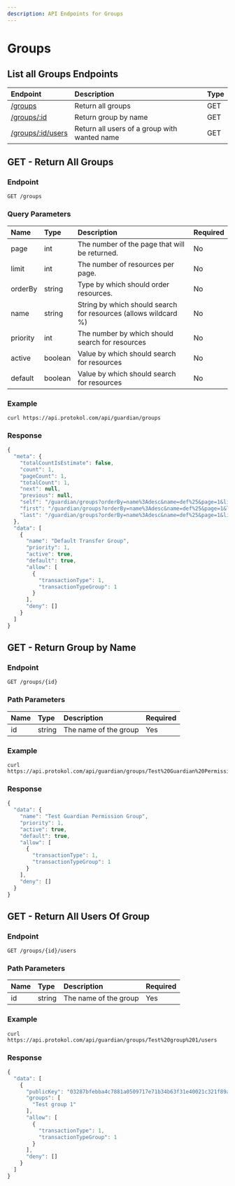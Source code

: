 ```yaml
---
description: API Endpoints for Groups
---
```


# Groups

## List all Groups Endpoints

| Endpoint | Description | Type |
| :--- | :--- | :--- |
| [/groups](groups.md#get-return-all-groups) | Return all groups | GET |
| [/groups/:id](groups.md#get-return-group-by-name) | Return group by name | GET |
| [/groups/:id/users](groups.md#get-return-all-users-of-group) | Return all users of a group with wanted name | GET |



## GET - Return All Groups

### Endpoint <a id="endpoint"></a>

```text
GET /groups
```

### **Query Parameters** <a id="query-parameters"></a>

| **Name** | Type | Description | Required |
| :--- | :--- | :--- | :--- |
| page | int | The number of the page that will be returned. | No |
| limit | int | The number of resources per page. | No |
| orderBy | string | Type by which should order resources. | No |
| name | string | String by which should search for resources \(allows wildcard %\) | No |
| priority | int | The number by which should search for resources | No |
| active | boolean | Value by which should search for resources | No |
| default | boolean | Value by which should search for resources | No |

### Example

```text
curl https://api.protokol.com/api/guardian/groups
```

### Response

```javascript
{
  "meta": {
    "totalCountIsEstimate": false,
    "count": 1,
    "pageCount": 1,
    "totalCount": 1,
    "next": null,
    "previous": null,
    "self": "/guardian/groups?orderBy=name%3Adesc&name=def%25&page=1&limit=100",
    "first": "/guardian/groups?orderBy=name%3Adesc&name=def%25&page=1&limit=100",
    "last": "/guardian/groups?orderBy=name%3Adesc&name=def%25&page=1&limit=100"
  },
  "data": [
    {
      "name": "Default Transfer Group",
      "priority": 1,
      "active": true,
      "default": true,
      "allow": [
        {
          "transactionType": 1,
          "transactionTypeGroup": 1
        }
      ],
      "deny": []
    }
  ]
}
```

## GET - Return Group by Name

### Endpoint <a id="endpoint"></a>

```text
GET /groups/{id}
```

### Path Parameters <a id="path-parameters"></a>

| Name | Type | Description | Required |
| :--- | :--- | :--- | :--- |
| id | string | The name of the group | Yes |

### Example

```text
curl https://api.protokol.com/api/guardian/groups/Test%20Guardian%20Permission%20Group
```

### Response

```javascript
{
  "data": {
    "name": "Test Guardian Permission Group",
    "priority": 1,
    "active": true,
    "default": true,
    "allow": [
      {
        "transactionType": 1,
        "transactionTypeGroup": 1
      }
    ],
    "deny": []
  }
}
```

## GET - Return All Users Of Group

### Endpoint <a id="endpoint"></a>

```text
GET /groups/{id}/users
```

### Path Parameters <a id="path-parameters"></a>

| Name | Type | Description | Required |
| :--- | :--- | :--- | :--- |
| id | string | The name of the group | Yes |

### Example

```text
curl https://api.protokol.com/api/guardian/groups/Test%20group%201/users
```

### Response

```javascript
{
  "data": [
    {
      "publicKey": "03287bfebba4c7881a0509717e71b34b63f31e40021c321f89ae04f84be6d6ac37",
      "groups": [
        "Test group 1"
      ],
      "allow": [
        {
          "transactionType": 1,
          "transactionTypeGroup": 1
        }
      ],
      "deny": []
    }
  ]
}
```



